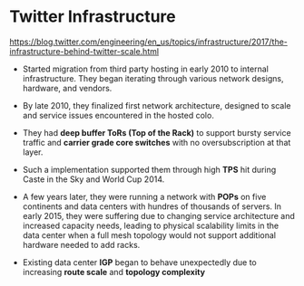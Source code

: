 # Twitter Infrastructure

https://blog.twitter.com/engineering/en_us/topics/infrastructure/2017/the-infrastructure-behind-twitter-scale.html

- Started migration from third party hosting in early 2010 to internal infrastructure. They began iterating through
various network designs, hardware, and vendors.

- By late 2010, they finalized first network architecture, designed to scale and service issues encountered in the hosted
colo.

- They had **deep buffer ToRs (Top of the Rack)** to support bursty service traffic and **carrier grade core switches** with 
no oversubscription at that layer.

- Such a implementation supported them through high **TPS** hit during Caste in the Sky and World Cup 2014.

- A few years later, they were running a network with **POPs** on five continents and data centers with hundres of thousands
of servers. In early 2015, they were suffering due to changing service architecture and increased capacity needs, leading to
physical scalability limits in the data center when a full mesh topology would not support additional hardware needed to add
racks.

- Existing data center **IGP** began to behave unexpectedly due to increasing **route scale** and **topology complexity**
